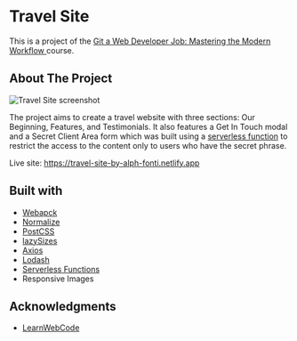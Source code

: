 # Travel Site

This is a project of the [Git a Web Developer Job: Mastering the Modern Workflow ](https://www.udemy.com/course/git-a-web-developer-job-mastering-the-modern-workflow) course.

## About The Project

![Travel Site screenshot](https://user-images.githubusercontent.com/69361901/197349727-7db0d937-ca9f-4686-8b25-ecc64483b0df.png)

The project aims to create a travel website with three sections: Our Beginning, Features, and Testimonials. It also features a Get In Touch modal and a Secret Client Area form which was built using a [serverless function](https://www.netlify.com/blog/intro-to-serverless-functions/) to restrict the access to the content only to users who have the secret phrase.

Live site: https://travel-site-by-alph-fonti.netlify.app

## Built with

- [Webapck](https://webpack.js.org/)
- [Normalize](https://necolas.github.io/normalize.css/)
- [PostCSS](https://postcss.org/)
- [lazySizes](https://afarkas.github.io/lazysizes/index.html)
- [Axios](https://axios-http.com/docs/intro)
- [Lodash](https://lodash.com/)
- [Serverless Functions](https://docs.netlify.com/functions/overview/)
- Responsive Images

## Acknowledgments

- [LearnWebCode](https://www.youtube.com/user/LearnWebCode)
